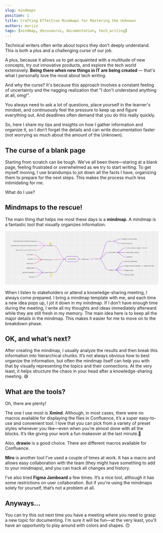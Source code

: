 ```yaml
---
slug: mindmaps
position: 1
title: Crafting Effective Mindmaps for Mastering the Unknown
authors: mariia
tags: [mindmap, docusaurus, documentation, tech_writing]
---
```


Technical writers often write about topics they don’t deeply understand. This is both a plus and a challenging curse of our job.

A plus, because it allows us to get acquainted with a multitude of new concepts, try out innovative products, and explore the tech world extensively. **Being there when new things in IT are being created** — that's what I personally love the most about tech writing.

And why the curse? It's because this approach involves a constant feeling of uncertainty and the nagging realization that "I don't understand anything at all, omg!".

You always need to ask a lot of questions, place yourself in the learner's mindset, and continuously feel the pressure to keep up and figure everything out. And deadlines often demand that you do this really quickly.

<!--truncate-->

So, here I share my tips and insights on how I gather information and organize it, so I don’t forget the details and can write documentation faster (not worrying so much about the amount of the Unknown).

## The curse of a blank page

Starting from scratch can be tough. We've all been there—staring at a blank page, feeling frustrated or overwhelmed as we try to start writing. To get myself moving, I use braindumps to jot down all the facts I have, organizing them to prepare for the next steps. This makes the process much less intimidating for me.

What do I use?

## Mindmaps to the rescue!

The main thing that helps me most these days is a **mindmap**.
A mindmap is a fantastic tool that visually organizes information.

![Mindmap Example](./mindmap.jpg)

When I listen to stakeholders or attend a knowledge-sharing meeting, I always come prepared. I bring a mindmap template with me, and each time a new idea pops up, I jot it down in my mindmap. If I don’t have enough time during the meeting, I write all my thoughts and ideas immediately afterward while they are still fresh in my memory.
The main idea here is to keep all the major details in the mindmap. This makes it easier for me to move on to the breakdown phase.

## OK, and what’s next?
After creating the mindmap, I usually analyze the results and then break this information into hierarchical chunks. It’s not always obvious how to best organize the information, but often the mindmap itself can help you with that by visually representing the topics and their connections.
At the very least, it helps structure the chaos in your head after a knowledge-sharing meeting. 😅

## What are the tools? 
Oh, there are plenty!

The one I use most is **Xmind**. Although, in most cases, there were no macros available for displaying the files in Confluence, it’s a super easy-to-use and convenient tool. I love that you can pick from a variety of preset styles whenever you like—even when you’re almost done with all the blocks. It’s like giving your work a fun makeover at the last minute.🔆

Also, **drawio** is a good choice. There are different macros available for Confluence.

**Miro** is another tool I've used a couple of times at work. It has a macro and allows easy collaboration with the team (they might have something to add to your mindmaps), and you can track all changes and history.

I’ve also tried **Figma Jamboard** a few times. It’s a nice tool, although it has some restrictions on user collaboration. But if you're using the mindmaps solely for yourself, that’s not a problem at all.


## Anyways...
You can try this out next time you have a meeting where you need to grasp a new topic for documenting. I'm sure it will be fun—at the very least, you'll have an opportunity to play around with colors and shapes. 🙃

